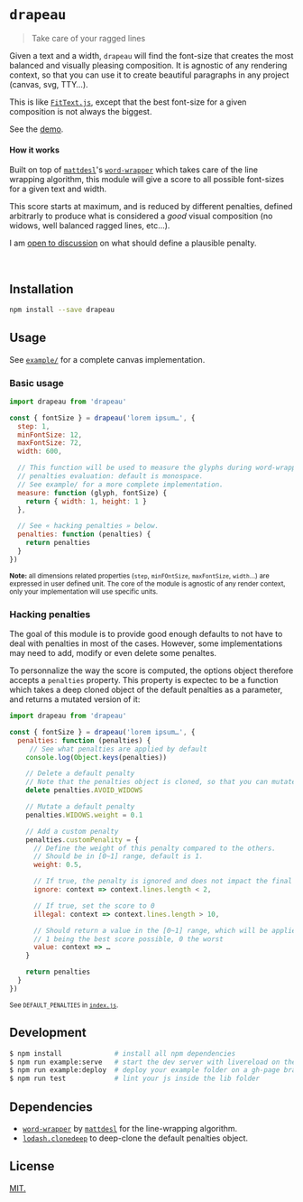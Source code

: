 # `drapeau`
> Take care of your ragged lines

Given a text and a width, `drapeau` will find the font-size that creates the most balanced and visually pleasing composition. It is agnostic of any rendering context, so that you can use it to create beautiful paragraphs in any project (canvas, svg, TTY…).

This is like [`FitText.js`](https://github.com/davatron5000/FitText.js), except that the best font-size for a given composition is not always the biggest.

See the [demo](https://arnaudjuracek.github.com/drapeau).

#### How it works

Built on top of [`mattdesl`](https://github.com/mattdesl)'s [`word-wrapper`](https://github.com/mattdesl/word-wrapper) which takes care of the line wrapping algorithm, this module will give a score to all possible font-sizes for a given text and width.

This score starts at maximum, and is reduced by different penalties, defined arbitrarly to produce what is considered a _good_ visual composition (no widows, well balanced ragged lines, etc…).

I am [open to discussion](https://github.com/arnaudjuracek/drapeau/issues) on what should define a plausible penalty.

<br>

## Installation

```sh
npm install --save drapeau
```

## Usage

See [`example/`](example) for a complete canvas implementation.

### Basic usage

```js
import drapeau from 'drapeau'

const { fontSize } = drapeau('lorem ipsum…', {
  step: 1,
  minFontSize: 12,
  maxFontSize: 72,
  width: 600,

  // This function will be used to measure the glyphs during word-wrapping and
  // penalties evaluation: default is monospace.
  // See example/ for a more complete implementation.
  measure: function (glyph, fontSize) {
    return { width: 1, height: 1 }
  },

  // See « hacking penalties » below.
  penalties: function (penalties) {
    return penalties
  }
})
```

<sup>**Note:** all dimensions related properties (`step`, `minFOntSize`, `maxFontSize`, `width`…) are expressed in user defined unit. The core of the module is agnostic of any render context, only your implementation will use specific units.</sup>

### Hacking penalties

The goal of this module is to provide good enough defaults to not have to deal with penalties in most of the cases. However, some implementations may need to add, modify or even delete some penaltes.

To personnalize the way the score is computed, the options object therefore accepts a `penalties` property. This property is expectec to be a function which takes a deep cloned object of the default penalties as a parameter, and returns a mutated version of it:

```js
import drapeau from 'drapeau'

const { fontSize } = drapeau('lorem ipsum…', {
  penalties: function (penalties) {
     // See what penalties are applied by default
    console.log(Object.keys(penalties))

    // Delete a default penalty
    // Note that the penalties object is cloned, so that you can mutate it however you like
    delete penalties.AVOID_WIDOWS

    // Mutate a default penalty
    penalties.WIDOWS.weight = 0.1

    // Add a custom penalty
    penalties.customPenality = {
      // Define the weight of this penalty compared to the others.
      // Should be in [0~1] range, default is 1.
      weight: 0.5,

      // If true, the penalty is ignored and does not impact the final score
      ignore: context => context.lines.length < 2,

      // If true, set the score to 0
      illegal: context => context.lines.length > 10,

      // Should return a value in the [0~1] range, which will be applied to the score,
      // 1 being the best score possible, 0 the worst
      value: context => …
    }

    return penalties
  }
})
```

<sup>See `DEFAULT_PENALTIES` in [`index.js`](index.js).</sup>


## Development

```sh
$ npm install             # install all npm dependencies
$ npm run example:serve   # start the dev server with livereload on the example folder
$ npm run example:deploy  # deploy your example folder on a gh-page branch
$ npm run test            # lint your js inside the lib folder
```

## Dependencies
- [`word-wrapper`](https://github.com/mattdesl/word-wrapper) by [`mattdesl`](https://github.com/mattdesl) for the line-wrapping algorithm.
- [`lodash.clonedeep`](https://www.npmjs.com/package/lodash.clonedeep) to deep-clone the default penalties object.

## License
[MIT.](https://tldrlegal.com/license/mit-license)
